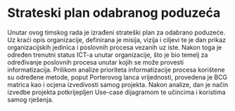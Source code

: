 # Strateski plan odabranog poduzeća
Unutar ovog timskog rada je izrađeni strateški plan za odabrano poduzeće. Uz kraći opis organizacije, definirana je misija, vizija i ciljevi te je dan prikaz organizacijskih jedinica i poslovnih procesa vezanih uz iste. Nakon toga je određen trenutni status ICT-a unutar organizacije, što je bio temelj za određivanje poslovnih procesa unutar kojih se može provesti informatizacija. Prilikom analize prioriteta informatizacije procesa korištene su određene metode, poput Porterovog lanca vrijednosti, provedena je BCG matrica kao i ocjena izvedivosti samog projekta. Nakon analize, dan je način izvedbe projekta potkrijepljen Use-case dijagramom te učincima i koristima samog rješenja. 
